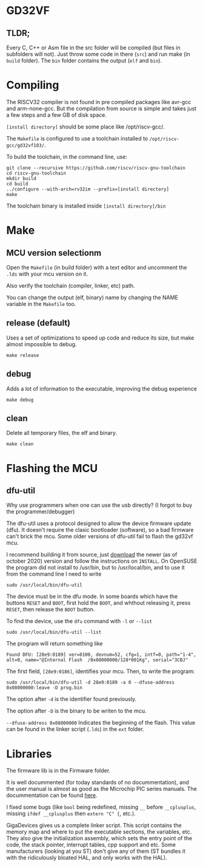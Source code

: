 # GD32VF
## TLDR;

Every C, C++ or Asm file in the src folder will be compiled (but files in subfolders will not).
Just throw some code in there (`src`) and run make (in `build` folder). The `bin` folder contains the output (`elf` and `bin`).

# Compiling
The RISCV32 compiler is not found in pre compiled packages like avr-gcc and arm-none-gcc.
But the compilation from source is simple and takes just a few steps and a few GB of disk space.

`[install directory]` should be some place like /opt/riscv-gcc/.

The `Makefile` is configured to use a toolchain installed to `/opt/riscv-gcc/gd32vf103/`.

To build the toolchain, in the command line, use:
``` shell
git clone --recursive https://github.com/riscv/riscv-gnu-toolchain
cd riscv-gnu-toolchain
mkdir build
cd build
../configure --with-arch=rv32im --prefix=[install directory]
make
```
The toolchain binary is installed inside `[install directory]/bin`

# Make
## MCU version selectionm
Open the `Makefile` (in build folder) with a text editor and uncomment the `.lds` with your mcu version on it.

Also verify the toolchain (compiler, linker, etc) path.

You can change the output (elf, binary) name by changing the NAME variable in the `Makefile` too. 

## release (default)
Uses a set of optimizations to speed up code and reduce its size, but make almost impossible to debug.
``` shell
make release
```

## debug
Adds a lot of information to the executable, improving the debug experience
``` shell
make debug
```

## clean
Delete all temporary files, the elf and binary.
``` shell
make clean
```

# Flashing the MCU
## dfu-util
Why use programmers when one can use the usb directly? (I forgot to buy the programmer/debugger)

The dfu-util uses a protocol designed to allow the device firmware update (dfu). It doesn't require the clasic bootloader (software), so a bad firmware can't brick the mcu.
Some older versions of dfu-util fail to flash the gd32vf mcu.

I recommend building it from source, just [download](http://dfu-util.sourceforge.net/) the newer (as of october 2020) version and follow the instructions on `INSTALL`.
On OpenSUSE the program did not install to /usr/bin, but to /usr/local/bin, and to use it from the command line I need to write
``` shell
sudo /usr/local/bin/dfu-util
```
The device must be in the dfu mode. In some boards which have the buttons `RESET` and `BOOT`,
first hold the `BOOT`, and whthout releasing it, press `RESET`, then release the `BOOT` button.

To find the device, use the `dfu` command with `-l` or `--list`
``` shell
sudo /usr/local/bin/dfu-util --list
```
The program will return something like
```
Found DFU: [28e9:0189] ver=0100, devnum=52, cfg=1, intf=0, path="1-4", alt=0, name="@Internal Flash  /0x08000000/128*001Kg", serial="3CBJ"
```
The first field, `[28e9:0186]`, identifies your mcu.
Then, to write the program:
``` shell
sudo /usr/local/bin/dfu-util -d 28e9:0189 -a 0 --dfuse-address 0x08000000:leave -D prog.bin
```
The option after `-d` is the identifier found previously.

The option after `-D` is the binary to be writen to the mcu.

`--dfuse-address 0x08000000` Indicates the beginning of the flash. This value can be found in the linker script (`.lds`) in the `ext` folder.

# Libraries
The firmware lib is in the Firmware folder.

It is well docummented (for today standards of no docummentation), and the user manual is almost as good as the Microchip PIC series manuals.
The docummentation can be found [here](http://www.gd32mcu.com/en/download/0?kw=GD32VF1).

I fixed some bugs (like `bool` being redefined, missing `__` before `__cplusplus`, missing `ifdef __cplusplus` then `extern "C" {`, etc.).

GigaDevices gives us a complete linker script. This script contains the memory map and where to put the executable sections, the variables, etc.
They also give the initialization assembly, which sets the entry point of the code, the stack pointer, interrupt tables, cpp support and etc.
Some manufacturers (looking at you ST) don't give any of them (ST bundles it with the ridiculously bloated HAL, and only works with the HAL).
